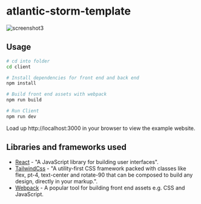 # atlantic-storm-template
![screenshot3](https://user-images.githubusercontent.com/41169708/226147224-d0793a66-ac27-4b1e-b013-882047a41c7a.png)

## Usage

```bash
# cd into folder
cd client

# Install dependencies for front end and back end
npm install

# Build front end assets with webpack
npm run build

# Run Client
npm run dev
```

Load up http://localhost:3000 in your browser to view the example website.

## Libraries and frameworks used
- [React](https://reactjs.org/) - "A JavaScript library for building user interfaces".
- [TailwindCss](https://reactjs.org/) - "A utility-first CSS framework packed with classes like flex, pt-4, text-center and rotate-90 that can be composed to build any design, directly in your markup.".
- [Webpack](https://www.npmjs.com/package/webpack) - A popular tool for building
front end assets e.g. CSS and JavaScript.
